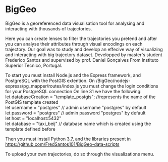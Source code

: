 # BigGeo

BigGeo is a georeferenced data visualisation tool for analysing and interacting with thousands of trajectories.

Here you can create lenses to filter the trajectories you pretend and after you can analyse their attributes through visual encodings on each trajectory. Our goal was to study and develop an effecive way of visualizing and interacting with big trajectory dataset.
Developped by master's student Frederico Santos and supervised by prof. Daniel Gonçalves From Instituto Superior Tecnico, Portugal. 

To start you must install Node.js and the Express framework, and PostgreSQL with the PostGIS extention. 
On /BigGeo/nodejs-express/pg_mapper/routes/index.js you must change the login conditions for your PostgreSQL connection 
On line 31 we have the following:<br />
    let databaseCreation = "template_postgis";   //represents the name of the PostGIS template created<br />
    let username = "postgres"                    // admin username "postgres" by default <br />
    let password = "postgres"                    // admin password "postgres" by default <br />
    let host = "localhost:5432"<br />
    let database = "taxi_beij"                   // database name which is created using the template defined before<br />

Then you must install Python 3.7, and the libraries present in https://github.com/FredSantos101/BigGeo-data-scripts<br />

To upload your own trajectories, do so through the visualizations menu.
